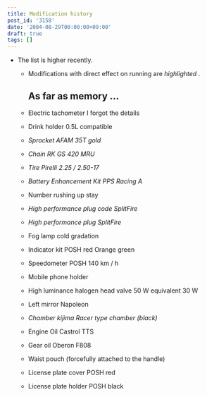 ```yaml
---
title: Modification history
post_id: '3158'
date: '2004-08-29T00:00:00+09:00'
draft: true
tags: []
---
```


*   The list is higher recently.
    
    *   Modifications with direct effect on running are _highlighted_ .
        
        ## As far as memory ...
        
    *   Electric tachometer I forgot the details
        
    *   Drink holder 0.5L compatible
    *   _Sprocket AFAM 35T gold_
    *   _Chain RK GS 420 MRU_
    *   _Tire Pirelli 2.25 / 2.50-17_
    *   _Battery Enhancement Kit PPS Racing A_
    *   Number rushing up stay
    *   _High performance plug code SplitFire_
    *   _High performance plug SplitFire_
    *   Fog lamp cold gradation
    *   Indicator kit POSH red Orange green
    *   Speedometer POSH 140 km / h
    *   Mobile phone holder
    *   High luminance halogen head valve 50 W equivalent 30 W
    *   Left mirror Napoleon
    *   _Chamber kijima Racer type chamber (black)_
    *   Engine Oil Castrol TTS
    *   Gear oil Oberon F808
    *   Waist pouch (forcefully attached to the handle)
    *   License plate cover POSH red
    *   License plate holder POSH black
